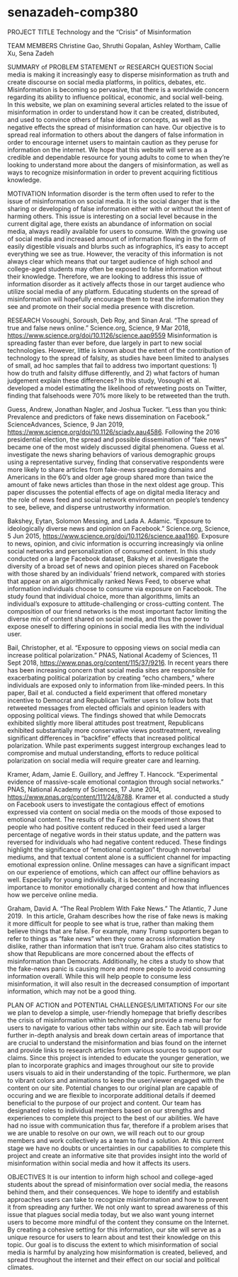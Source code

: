 # senazadeh-comp380

PROJECT TITLE 
Technology and the “Crisis” of Misinformation

TEAM MEMBERS
Christine Gao, Shruthi Gopalan, Ashley Wortham, Callie Xu, Sena Zadeh

SUMMARY of PROBLEM STATEMENT or RESEARCH QUESTION
Social media is making it increasingly easy to disperse misinformation as truth and create discourse on social media platforms, in politics, debates, etc. Misinformation is becoming so pervasive, that there is a worldwide concern regarding its ability to influence political, economic, and social well-being. In this website, we plan on examining several articles related to the issue of misinformation in order to understand how it can be created, distributed, and used to convince others of false ideas or concepts, as well as the negative effects the spread of misinformation can have. Our objective is to spread real information to others about the dangers of false information in order to encourage internet users to maintain caution as they peruse for information on the internet. We hope that this website will serve as a credible and dependable resource for young adults to come to when they’re looking to understand more about the dangers of misinformation, as well as ways to recognize misinformation in order to prevent acquiring fictitious knowledge.


MOTIVATION
Information disorder is the term often used to refer to the issue of misinformation on social media. It is the social danger that is the sharing or developing of false information either with or without the intent of harming others. This issue is interesting on a social level because in the current digital age, there exists an abundance of information on social media, always readily available for users to consume. With the growing use of social media and increased amount of information flowing in the form of easily digestible visuals and blurbs such as infographics, it’s easy to accept everything we see as true. However, the veracity of this information is not always clear which means that our target audience of high school and college-aged students may often be exposed to false information without their knowledge. Therefore, we are looking to address this issue of information disorder as it actively affects those in our target audience who utilize social media of any platform. Educating students on the spread of misinformation will hopefully encourage them to treat the information they see and promote on their social media presence with discretion. 


RESEARCH 
Vosoughi, Soroush, Deb Roy, and  Sinan Aral. “The spread of true and false news online.” 
Science.org, Science, 9 Mar 2018, https://www.science.org/doi/10.1126/science.aap9559
Misinformation is spreading faster than ever before, due largely in part to new social technologies. However, little is known about the extent of the contribution of technology to the spread of falsity, as studies have been limited to analyses of small, ad hoc samples that fail to address two important questions: 1) how do truth and falsity diffuse differently, and 2) what factors of human judgement explain these differences? In this study, Vosoughi et al. developed a model estimating the likelihood of retweeting posts on Twitter, finding that falsehoods were 70% more likely to be retweeted than the truth. 

Guess, Andrew, Jonathan Nagler, and Joshua Tucker. “Less than you think: Prevalence 
and predictors of fake news dissemination on Facebook.” ScienceAdvances, Science, 
9 Jan 2019, https://www.science.org/doi/10.1126/sciadv.aau4586.
Following the 2016 presidential election, the spread and possible dissemination of “fake news” became one of the most widely discussed digital phenomena. Guess et al. investigate the news sharing behaviors of various demographic groups using a representative survey, finding that conservative respondents were more likely to share articles from fake-news spreading domains and Americans in the 60’s and older age group shared more than twice the amount of fake news articles than those in the next oldest age group. This paper discusses the potential effects of age on digital media literacy and the role of news feed and social network environment on people’s tendency to see, believe, and disperse untrustworthy information. 

Bakshey, Eytan, Solomon Messing, and Lada A. Adamic. “Exposure to ideologically diverse 
news and opinion on Facebook.” Science.org, Science, 5 Jun 2015, https://www.science.org/doi/10.1126/science.aaa1160.
Exposure to news, opinion, and civic information is occurring increasingly via online social networks and personalization of consumed content. In this study conducted on a large Facebook dataset, Bakshy et al. investigate the diversity of a broad set of news and opinion pieces shared on Facebook with those shared by an individuals’ friend network, compared with stories that appear on an algorithmically ranked News Feed, to observe what information individuals choose to consume via exposure on Facebook. The study found that individual choice, more than algorithms, limits an individual’s exposure to attitude-challenging or cross-cutting content. The composition of our friend networks is the most important factor limiting the diverse mix of content shared on social media, and thus the power to expose oneself to differing opinions in social media lies with the individual user. 

Bail, Christopher, et al. “Exposure to opposing views on social media can increase political 
polarization.” PNAS, National Academy of Sciences, 11 Sept 2018, 
https://www.pnas.org/content/115/37/9216.
	In recent years there has been increasing concern that social media sites are responsible for exacerbating political polarization by creating “echo chambers,” where individuals are exposed only to information from like-minded peers. In this paper, Bail et al. conducted a field experiment that offered monetary incentive to Democrat and Republican Twitter users to follow bots that retweeted messages from elected officials and opinion leaders with opposing political views. The findings showed that while Democrats exhibited slightly more liberal attitudes post treatment, Republicans exhibited substantially more conservative views posttreatment, revealing significant differences in “backfire” effects that increased political polarization. While past experiments suggest intergroup exchanges lead to compromise and mutual understanding, efforts to reduce political polarization on social media will require greater care and learning. 

Kramer, Adam, Jamie E. Guillory, and Jeffrey T. Hancock. “Experimental evidence of 
massive-scale emotional contagion through social networks.” PNAS, National Academy of Sciences, 17 June 2014, https://www.pnas.org/content/111/24/8788.
	Kramer et al. conducted a study on Facebook users to investigate the contagious effect of emotions expressed via content on social media on the moods of those exposed to emotional content. The results of the Facebook experiment shows that people who had positive content reduced in their feed used a larger percentage of negative words in their status update, and the pattern was reversed for individuals who had negative content reduced. These findings highlight the significance of “emotional contagion” through nonverbal mediums, and that textual content alone is a sufficient channel for impacting emotional expression online. Online messages can have a significant impact on our experience of emotions, which can affect our offline behaviors as well. Especially for young individuals, it is becoming of increasing importance to monitor emotionally charged content and how that influences how we perceive online media. 

Graham, David A. “The Real Problem With Fake News.” The Atlantic, 7 June 2019.
​​	In this article, Graham describes how the rise of fake news is making it more difficult for people to see what is true, rather than making them believe things that are false. For example, many Trump supporters began to refer to things as “fake news” when they come across information they dislike, rather than information that isn’t true. Graham also cites statistics to show that Republicans are more concerned about the effects of misinformation than Democrats. Additionally, he cites a study to show that the fake-news panic is causing more and more people to avoid consuming information overall. While this will help people to consume less misinformation, it will also result in the decreased consumption of important information, which may not be a good thing.



	

PLAN OF ACTION and POTENTIAL CHALLENGES/LIMITATIONS
	For our site we plan to develop a simple, user-friendly homepage that briefly describes the crisis of misinformation within technology and provide a menu bar for users to navigate to various other tabs within our site. Each tab will provide further in-depth analysis and break down certain areas of importance that are crucial to understand the misinformation and bias found on the internet and provide links to research articles from various sources to support our claims. 
Since this project is intended to educate the younger generation, we plan to incorporate graphics and images throughout our site to provide users visuals to aid in their understanding of the topic. Furthermore, we plan to vibrant colors and animations to keep the user/viewer engaged with the content on our site. Potential changes to our original plan are capable of occuring and we are flexible to incorporate additional details if deemed beneficial to the purpose of our project and content.
Our team has designated roles to individual members based on our strengths and experiences to complete this project to the best of our abilities. We have had no issue with communication thus far, therefore if a problem arises that we are unable to resolve on our own, we will reach out to our group members and work collectively as a team to find a solution. At this current stage we have no doubts or uncertainties in our capabilities to complete this project and create an informative site that provides insight into the world of misinformation within social media and how it affects its users.



OBJECTIVES
It is our intention to inform high school and college-aged students about the spread of misinformation over social media, the reasons behind them, and their consequences.  We hope to identify and establish approaches users can take to recognize misinformation and how to prevent it from spreading any further.  We not only want to spread awareness of this issue that plagues social media today, but we also want young internet users to become more mindful of the content they consume on the Internet.  By creating a cohesive setting for this information, our site will serve as a unique resource for users to learn about and test their knowledge on this topic.  Our goal is to discuss the extent to which misinformation of social media is harmful by analyzing how misinformation is created, believed, and spread throughout the internet and their effect on our social and political climates. 
